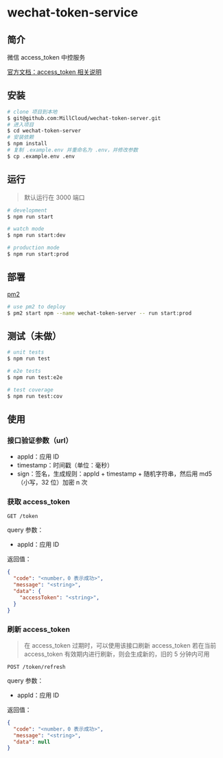 # wechat-token-service

## 简介

微信 access_token 中控服务

[官方文档：access_token 相关说明](https://developers.weixin.qq.com/miniprogram/dev/api-backend/open-api/access-token/auth.getAccessToken.html)

## 安装

```bash
# clone 项目到本地
$ git@github.com:MillCloud/wechat-token-server.git
# 进入项目
$ cd wechat-token-server
# 安装依赖
$ npm install
# 复制 .example.env 并重命名为 .env，并修改参数
$ cp .example.env .env
```

## 运行

> 默认运行在 3000 端口

```bash
# development
$ npm run start

# watch mode
$ npm run start:dev

# production mode
$ npm run start:prod
```

## 部署

[pm2](https://pm2.keymetrics.io/)

```bash
# use pm2 to deploy
$ pm2 start npm --name wechat-token-server -- run start:prod
```

## 测试（未做）

```bash
# unit tests
$ npm run test

# e2e tests
$ npm run test:e2e

# test coverage
$ npm run test:cov
```

## 使用

### 接口验证参数（url）

- appId：应用 ID
- timestamp：时间戳（单位：毫秒）
- sign：签名，生成规则：appId + timestamp + 随机字符串，然后用 md5（小写，32 位）加密 n 次

### 获取 access_token

`GET /token`

query 参数：

- appId：应用 ID

返回值：

```json
{
  "code": "<number，0 表示成功>",
  "message": "<string>",
  "data": {
    "accessToken": "<string>",
  }
}
```

### 刷新 access_token

> 在 access_token 过期时，可以使用该接口刷新 access_token
> 若在当前 access_token 有效期内进行刷新，则会生成新的，旧的 5 分钟内可用

`POST /token/refresh`

query 参数：

- appId：应用 ID

返回值：

```json
{
  "code": "<number，0 表示成功>",
  "message": "<string>",
  "data": null
}
```
